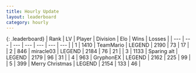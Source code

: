 ```yaml
---
title: Hourly Update
layout: leaderboard
category: hourly
---
```


{: .leaderboard}
| Rank | LV | Player | Division | Elo | Wins | Losses |
| --- | --- | --- | --- | --- | --- | --- |
| <span data-change="2">1</span> | 1410 | <span title="ID: 164871">TeamMario</span> | LEGEND | <span data-change="18">2190</span> | <span data-change="4">73</span> | <span data-change="0">17</span> |
| <span data-change="-1">2</span> | 846 | <span title="ID: 416373">miracle03</span> | LEGEND | <span data-change="0">2184</span> | <span data-change="0">76</span> | <span data-change="0">21</span> |
| <span data-change="-1">3</span> | 1133 | <span title="ID: 203132">Sparing alt</span> | LEGEND | <span data-change="0">2179</span> | <span data-change="0">96</span> | <span data-change="0">31</span> |
| <span data-change="1">4</span> | 963 | <span title="ID: 315148">GryphonEX</span> | LEGEND | <span data-change="10">2162</span> | <span data-change="2">225</span> | <span data-change="0">99</span> |
| <span data-change="-1">5</span> | 399 | <span title="ID: 382502">Merry Christmas</span> | LEGEND | <span data-change="0">2154</span> | <span data-change="0">133</span> | <span data-change="0">46</span> |